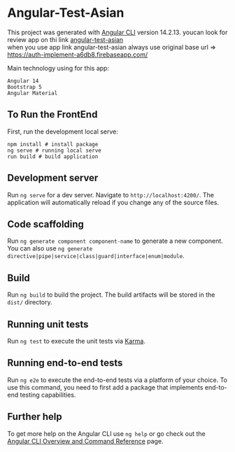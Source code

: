 # Angular-Test-Asian

This project was generated with [Angular CLI](https://github.com/angular/angular-cli) version 14.2.13.
youcan look for review app on thi link [angular-test-asian](https://auth-implement-a6db8.firebaseapp.com/)  
when you use app link angular-test-asian always use original base url => https://auth-implement-a6db8.firebaseapp.com/

Main technology using for this app: 
```
Angular 14
Bootstrap 5
Angular Material
```
## To Run the FrontEnd

First, run the development local serve:
```
npm install # install package
ng serve # running local serve 
run build # build application
```

## Development server

Run `ng serve` for a dev server. Navigate to `http://localhost:4200/`. The application will automatically reload if you change any of the source files.

## Code scaffolding

Run `ng generate component component-name` to generate a new component. You can also use `ng generate directive|pipe|service|class|guard|interface|enum|module`.

## Build

Run `ng build` to build the project. The build artifacts will be stored in the `dist/` directory.

## Running unit tests

Run `ng test` to execute the unit tests via [Karma](https://karma-runner.github.io).

## Running end-to-end tests

Run `ng e2e` to execute the end-to-end tests via a platform of your choice. To use this command, you need to first add a package that implements end-to-end testing capabilities.

## Further help

To get more help on the Angular CLI use `ng help` or go check out the [Angular CLI Overview and Command Reference](https://angular.io/cli) page.
